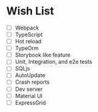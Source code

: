 # Wish List

- [ ] Webpack
- [ ] TypeScript
- [ ] Hot reload
- [ ] TypeOrm
- [ ] Storybook like feature
- [ ] Unit, Integration, and e2e tests
- [ ] SQLjs
- [ ] AutoUpdate
- [ ] Crash reports
- [ ] Dev server
- [ ] Material UI
- [ ] ExpressGrid